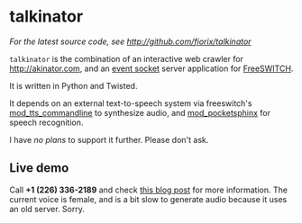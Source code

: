 talkinator
==========

*For the latest source code, see <http://github.com/fiorix/talkinator>*


``talkinator`` is the combination of an interactive web crawler for
<http://akinator.com>, and an
[event socket](http://wiki.freeswitch.org/wiki/Event_Socket) server
application for [FreeSWITCH](http://freeswitch.org).

It is written in Python and Twisted.

It depends on an external text-to-speech system via freeswitch's
[mod_tts_commandline](http://wiki.freeswitch.org/wiki/Mod_tts_commandline) to
synthesize audio, and
[mod_pocketsphinx](http://wiki.freeswitch.org/wiki/Mod_pocketsphinx) for
speech recognition.

I have *no plans* to support it further. Please don't ask.


Live demo
---------

Call **+1 (226) 336-2189** and check [this blog post][info] for more
information. The current voice is female, and is a bit slow to generate audio
because it uses an old server. Sorry.

[info]: http://musta.sh/2012-07-20/twisting-python-and-freeswitch.html
